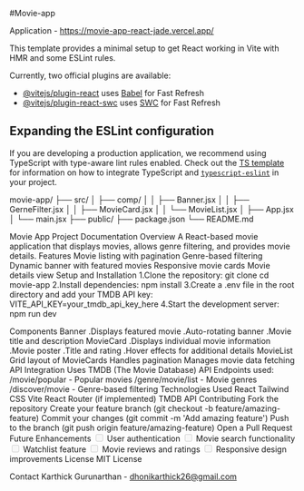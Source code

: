 #Movie-app

Application - https://movie-app-react-jade.vercel.app/

This template provides a minimal setup to get React working in Vite with HMR and some ESLint rules.

Currently, two official plugins are available:

- [@vitejs/plugin-react](https://github.com/vitejs/vite-plugin-react/blob/main/packages/plugin-react) uses [Babel](https://babeljs.io/) for Fast Refresh
- [@vitejs/plugin-react-swc](https://github.com/vitejs/vite-plugin-react/blob/main/packages/plugin-react-swc) uses [SWC](https://swc.rs/) for Fast Refresh

## Expanding the ESLint configuration

If you are developing a production application, we recommend using TypeScript with type-aware lint rules enabled. Check out the [TS template](https://github.com/vitejs/vite/tree/main/packages/create-vite/template-react-ts) for information on how to integrate TypeScript and [`typescript-eslint`](https://typescript-eslint.io) in your project.

movie-app/
├── src/
│   ├── comp/
│   │   ├── Banner.jsx
│   │   ├── GerneFilter.jsx
│   │   ├── MovieCard.jsx
│   │   └── MovieList.jsx
│   ├── App.jsx
│   └── main.jsx
├── public/
├── package.json
└── README.md

Movie App Project Documentation
Overview
A React-based movie application that displays movies, allows genre filtering, and provides movie details.
Features
Movie listing with pagination
Genre-based filtering
Dynamic banner with featured movies
Responsive movie cards
Movie details view
Setup and Installation
1.Clone the repository:
git clone <repository-url>
cd movie-app
2.Install dependencies:
npm install
3.Create a .env file in the root directory and add your TMDB API key:
VITE_API_KEY=your_tmdb_api_key_here
4.Start the development server:
npm run dev

Components
Banner
.Displays featured movie
.Auto-rotating banner
.Movie title and description
MovieCard
.Displays individual movie information
.Movie poster
.Title and rating
.Hover effects for additional details
MovieList
Grid layout of MovieCards
Handles pagination
Manages movie data fetching
API Integration
Uses TMDB (The Movie Database) API
Endpoints used:
/movie/popular - Popular movies
/genre/movie/list - Movie genres
/discover/movie - Genre-based filtering
Technologies Used
React
Tailwind CSS
Vite
React Router (if implemented)
TMDB API
Contributing
Fork the repository
Create your feature branch (git checkout -b feature/amazing-feature)
Commit your changes (git commit -m 'Add amazing feature')
Push to the branch (git push origin feature/amazing-feature)
Open a Pull Request
Future Enhancements
<input disabled="" type="checkbox"> User authentication
<input disabled="" type="checkbox"> Movie search functionality
<input disabled="" type="checkbox"> Watchlist feature
<input disabled="" type="checkbox"> Movie reviews and ratings
<input disabled="" type="checkbox"> Responsive design improvements
License
MIT License

Contact
Karthick Gurunarthan - dhonikarthick26@gmail.com
